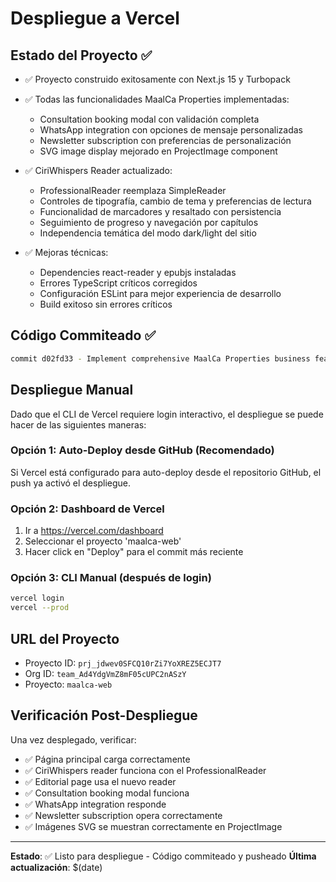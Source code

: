 # Despliegue a Vercel

## Estado del Proyecto ✅

- ✅ Proyecto construido exitosamente con Next.js 15 y Turbopack
- ✅ Todas las funcionalidades MaalCa Properties implementadas:
  - Consultation booking modal con validación completa 
  - WhatsApp integration con opciones de mensaje personalizadas
  - Newsletter subscription con preferencias de personalización
  - SVG image display mejorado en ProjectImage component

- ✅ CiriWhispers Reader actualizado:
  - ProfessionalReader reemplaza SimpleReader
  - Controles de tipografía, cambio de tema y preferencias de lectura
  - Funcionalidad de marcadores y resaltado con persistencia  
  - Seguimiento de progreso y navegación por capítulos
  - Independencia temática del modo dark/light del sitio

- ✅ Mejoras técnicas:
  - Dependencies react-reader y epubjs instaladas
  - Errores TypeScript críticos corregidos
  - Configuración ESLint para mejor experiencia de desarrollo
  - Build exitoso sin errores críticos

## Código Commiteado ✅

```bash
commit d02fd33 - Implement comprehensive MaalCa Properties business features and enhance CiriWhispers reader
```

## Despliegue Manual

Dado que el CLI de Vercel requiere login interactivo, el despliegue se puede hacer de las siguientes maneras:

### Opción 1: Auto-Deploy desde GitHub (Recomendado)
Si Vercel está configurado para auto-deploy desde el repositorio GitHub, el push ya activó el despliegue.

### Opción 2: Dashboard de Vercel
1. Ir a https://vercel.com/dashboard  
2. Seleccionar el proyecto 'maalca-web'
3. Hacer click en "Deploy" para el commit más reciente

### Opción 3: CLI Manual (después de login)
```bash
vercel login
vercel --prod
```

## URL del Proyecto
- Proyecto ID: `prj_jdwev0SFCQ10rZi7YoXREZ5ECJT7`
- Org ID: `team_Ad4YdgVmZ8mF05cUPC2nASzY`
- Proyecto: `maalca-web`

## Verificación Post-Despliegue

Una vez desplegado, verificar:
- ✅ Página principal carga correctamente
- ✅ CiriWhispers reader funciona con el ProfessionalReader
- ✅ Editorial page usa el nuevo reader
- ✅ Consultation booking modal funciona
- ✅ WhatsApp integration responde
- ✅ Newsletter subscription opera correctamente
- ✅ Imágenes SVG se muestran correctamente en ProjectImage

---

**Estado**: ✅ Listo para despliegue - Código commiteado y pusheado
**Última actualización**: $(date)